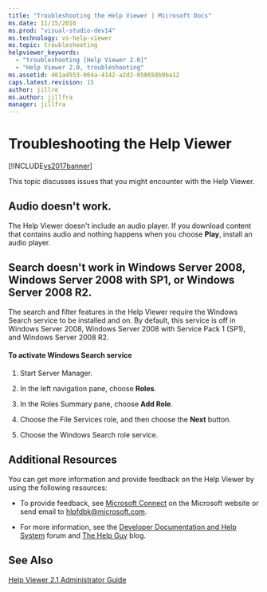 ```yaml
---
title: "Troubleshooting the Help Viewer | Microsoft Docs"
ms.date: 11/15/2016
ms.prod: "visual-studio-dev14"
ms.technology: vs-help-viewer
ms.topic: troubleshooting
helpviewer_keywords:
  - "troubleshooting [Help Viewer 2.0]"
  - "Help Viewer 2.0, troubleshooting"
ms.assetid: 461a4553-064a-4142-a2d2-058658b9ba12
caps.latest.revision: 15
author: jillre
ms.author: jillfra
manager: jillfra
---
```

# Troubleshooting the Help Viewer
[!INCLUDE[vs2017banner](../includes/vs2017banner.md)]

This topic discusses issues that you might encounter with the Help Viewer.

## Audio doesn't work.
 The Help Viewer doesn't include an audio player. If you download content that contains audio and nothing happens when you choose **Play**, install an audio player.

## Search doesn't work in Windows Server 2008, Windows Server 2008 with SP1, or Windows Server 2008 R2.
 The search and filter features in the Help Viewer require the Windows Search service to be installed and on. By default, this service is off in Windows Server 2008, Windows Server 2008 with Service Pack 1 (SP1), and Windows Server 2008 R2.

#### To activate Windows Search service

1. Start Server Manager.

2. In the left navigation pane, choose **Roles**.

3. In the Roles Summary pane, choose **Add Role**.

4. Choose the File Services role, and then choose the **Next** button.

5. Choose the Windows Search role service.

## Additional Resources
 You can get more information and provide feedback on the Help Viewer by using the following resources:

- To provide feedback, see [Microsoft Connect](http://go.microsoft.com/fwlink/?linkid=243983) on the Microsoft website or send email to [hlpfdbk@microsoft.com](mailto:hlpfdbk@microsoft.com).

- For more information, see the [Developer Documentation and Help System](http://go.microsoft.com/fwlink/?LinkId=232741) forum and [The Help Guy](http://go.microsoft.com/fwlink/?LinkId=232743) blog.

## See Also
 [Help Viewer 2.1 Administrator Guide](http://go.microsoft.com/fwlink/?LinkId=243985)
